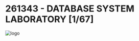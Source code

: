 # 261343 - DATABASE SYSTEM LABORATORY [1/67]

![logo](https://miro.medium.com/v2/resize:fit:1400/1*GigXPhr4Ue2zbrgIIoB8Lw.png)
